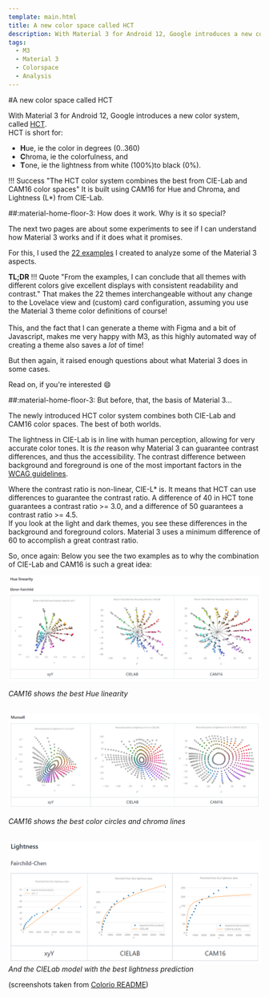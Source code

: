 ```yaml
---
template: main.html
title: A new color space called HCT
description: With Material 3 for Android 12, Google introduces a new color system, called HCT, Hue / Chroma / Tone.
tags:
  - M3
  - Material 3
  - Colorspace
  - Analysis
---
```


<!-- GT/GMY -->
#A new color space called HCT

With Material 3 for Android 12, Google introduces a new color system, called [HCT][m3-hct-source-url].
<br>HCT is short for:

- <b>H</b>ue, ie the color in degrees (0..360)
- <b>C</b>hroma, ie the colorfulness, and
- <b>T</b>one, ie the lightness from white (100%)to black (0%).

!!! Success "The HCT color system combines the best from CIE-Lab and CAM16 color spaces"
    It is built using CAM16 for Hue and Chroma, and Lightness (L\*) from CIE-Lab.
    
##:material-home-floor-3: How does it work. Why is it so special?

The next two pages are about some experiments to see if I can understand how Material 3 works and if it does what it promises.

For this, I used the [22 examples][AmoebeLabs Material 3 Example introduction] I created to analyze some of the Material 3 aspects.

**TL;DR**
!!! Quote "From the examples, I can conclude that all themes with different colors give excellent displays with consistent readability and contrast."
    That makes the 22 themes interchangeable without any change to the Lovelace view and (custom) card configuration, assuming you use the Material 3 theme color definitions of course!
    <br><br>This, and the fact that I can generate a theme with Figma and a bit of Javascript, makes me very happy with M3, as this highly automated way of creating a theme also saves a _lot_ of time!

But then again, it raised enough questions about what Material 3 does in some cases.

Read on, if you're interested :smile:

##:material-home-floor-3: But before, that, the basis of Material 3...

<!-- https://bootcamp.uxdesign.cc/perception-based-color-palettes-for-customizable-ui-themes-33f596faf23d -->
The newly introduced HCT color system combines both CIE-Lab and CAM16 color spaces. The best of both worlds.

The lightness in CIE-Lab is in line with human perception, allowing for very accurate color tones. It is _the_ reason why Material 3 can guarantee contrast differences, and thus the accessibility. The contrast difference between background and foreground is one of the most important factors in the [WCAG guidelines][wcag-guidelines-url].

Where the contrast ratio is non-linear, CIE-L\* is. It means that HCT can use differences to guarantee the contrast ratio. A difference of 40 in HCT tone guarantees a contrast ratio >= 3.0, and a difference of 50 guarantees a contrast ratio >= 4.5.
<br>If you look at the light and dark themes, you see these differences in the background and foreground colors. Material 3 uses a minimum difference of 60 to accomplish a great contrast ratio.

So, once again: Below you see the two examples as to why the combination of CIE-Lab and CAM16 is such a great idea:

![colorio-hue-linearity-ebner-fairchild-png]

_CAM16 shows the best Hue linearity_

<br>![colorio-munsell-lightness-png]

_CAM16 shows the best color circles and chroma lines_

<br>![colorio-lightness-png]
_And the CIELab model with the best lightness prediction_


    
(screenshots taken from [Colorio README][colorio-readme-url])

<!--- References to pictures... --->

[colorio-hue-linearity-ebner-fairchild-png]: ../assets/screenshots/colorio-hue-linearity-ebner-fairchild.png
[colorio-munsell-lightness-png]: ../assets/screenshots/colorio-munsell-lightness.png
[colorio-lightness-png]: ../assets/screenshots/colorio-lightness.png

<!--- Internal links... --->
[AmoebeLabs Material 3 Example introduction]: ../../examples/introduction/

<!--- External links... --->

[m3-hct-source-url]: https://github.com/material-foundation/material-color-utilities/blob/main/typescript/hct/hct.ts
[wcag-guidelines-url]: https://www.w3.org/WAI/standards-guidelines/wcag/
[colorio-readme-url]: https://github.com/nschloe/colorio/blob/main/README.md